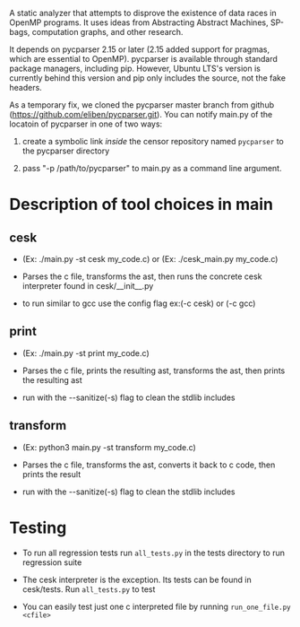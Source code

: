 A static analyzer that attempts to disprove the existence of data races in OpenMP programs. It uses ideas from Abstracting Abstract Machines, SP-bags, computation graphs, and other research.

It depends on pycparser 2.15 or later (2.15 added support for pragmas, which are essential to OpenMP). pycparser is available through standard package managers, including pip. However, Ubuntu LTS's version is currently behind this version and pip only includes the source, not the fake headers.

As a temporary fix, we cloned the pycparser master branch from github (https://github.com/eliben/pycparser.git). You can notify main.py of the locatoin of pycparser in one of two ways:

1. create a symbolic link _inside_ the censor repository named `pycparser` to the pycparser directory

2. pass "-p /path/to/pycparser" to main.py as a command line argument.

# Description of tool choices in main

## cesk

- (Ex: ./main.py -st cesk my_code.c) or (Ex: ./cesk_main.py my_code.c)

- Parses the c file, transforms the ast, then runs the concrete cesk interpreter found in cesk/\_\_init\_\_.py

- to run similar to gcc use the config flag ex:(-c cesk) or (-c gcc)

## print

- (Ex: ./main.py -st print my_code.c)

- Parses the c file, prints the resulting ast, transforms the ast, then prints the resulting ast

- run with the --sanitize(-s) flag to clean the stdlib includes

## transform

- (Ex: python3 main.py -st transform my_code.c)

- Parses the c file, transforms the ast, converts it back to c code, then prints the result

- run with the --sanitize(-s) flag to clean the stdlib includes

# Testing

- To run all regression tests run `all_tests.py` in the tests directory to run regression suite

- The cesk interpreter is the exception. Its tests can be found in cesk/tests. Run `all_tests.py` to test

- You can easily test just one c interpreted file by running `run_one_file.py <cfile>`

[//]: # (## yeti todo)

[//]: # (## ssl todo)

[//]: # (## observer todo)

[//]: # (## censor todo)
